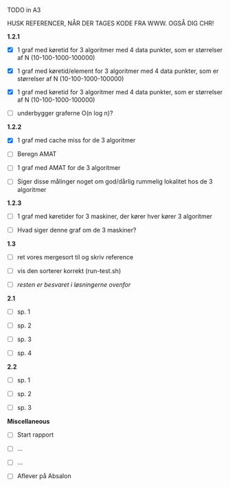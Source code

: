 TODO in A3

HUSK REFERENCER, NÅR DER TAGES KODE FRA WWW. OGSÅ DIG CHR!

**1.2.1**
- [x] 1 graf med køretid for 3 algoritmer med 4 data punkter, som er størrelser af N (10-100-1000-100000) 
- [x] 1 graf med køretid/element for 3 algoritmer med 4 data punkter, som er størrelser af N (10-100-1000-100000) 
- [x] 1 graf med køretid for 3 algoritmer med 4 data punkter, som er størrelser af N (10-100-1000-100000) 
- [ ] underbygger graferne O(n log n)?


**1.2.2**
- [x] 1 graf med cache miss for de 3 algoritmer
- [ ] Beregn AMAT
- [ ] 1 graf med AMAT for de 3 algoritmer
- [ ] Siger disse målinger noget om god/dårlig rummelig lokalitet hos de 3 algoritmer


**1.2.3**
- [ ] 1 graf med køretider for 3 maskiner, der kører hver kører 3 algoritmer
- [ ] Hvad siger denne graf om de 3 maskiner?


**1.3**
- [ ] ret vores mergesort til og skriv reference
- [ ] vis den sorterer korrekt (run-test.sh)
- [ ] *resten er besvaret i løsningerne ovenfor*


**2.1**
- [ ] sp. 1
- [ ] sp. 2
- [ ] sp. 3
- [ ] sp. 4


**2.2**
- [ ] sp. 1
- [ ] sp. 2
- [ ] sp. 3


**Miscellaneous**
- [ ] Start rapport
- [ ] ...
- [ ] ...
- [ ] Aflever på Absalon









